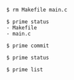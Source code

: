 [from]: (changes/remove-some)

	$ rm Makefile main.c
	
	$ prime status
	- Makefile
	- main.c

	$ prime commit
	
	$ prime status
	
	$ prime list
	